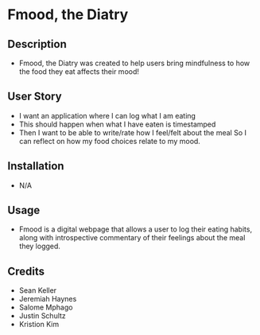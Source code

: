 # Fmood, the Diatry

## Description
- Fmood, the Diatry was created to help users bring mindfulness to how the food they eat affects their mood!

## User Story
- I want an application where I can log what I am eating
- This should happen when what I have eaten is timestamped
- Then I want to be able to write/rate how I feel/felt about the meal
So I can reflect on how my food choices relate to my mood.

## Installation 
- N/A

## Usage
- Fmood is a digital webpage that allows a user to log their eating habits, along with introspective commentary of their feelings about the meal they logged.

## Credits
- Sean Keller
- Jeremiah Haynes
- Salome Mphago
- Justin Schultz
- Kristion Kim
